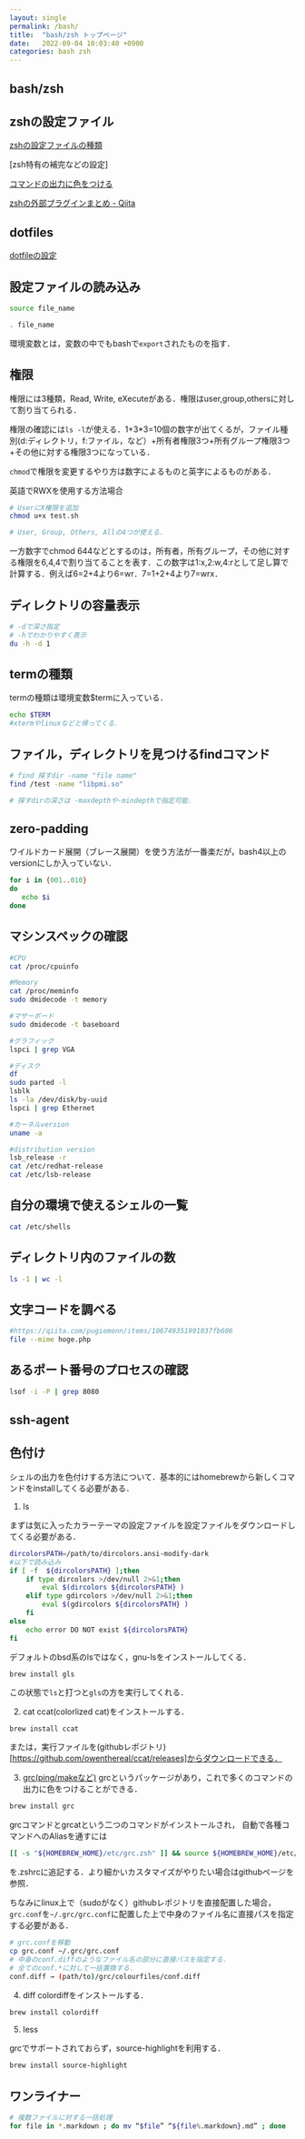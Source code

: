 ```yaml
---
layout: single
permalink: /bash/
title:  "bash/zsh トップページ"
date:   2022-09-04 10:03:40 +0900
categories: bash zsh
---
```


## bash/zsh


## zshの設定ファイル

[zshの設定ファイルの種類](zsh_setting.md)

[zsh特有の補完などの設定]

[コマンドの出力に色をつける](zsh_color.md)

[zshの外部プラグインまとめ - Qiita](https://qiita.com/mollifier/items/1220c0eeaa93e82f8afc)

## dotfiles

[dotfileの設定](dotfiles.md)


## 設定ファイルの読み込み
```bash
source file_name

. file_name
```
環境変数とは，変数の中でもbashで`export`されたものを指す．


## 権限
権限には3種類，Read, Write, eXecuteがある．権限はuser,group,othersに対して割り当てられる．

権限の確認には`ls -l`が使える．1+3*3=10個の数字が出てくるが，ファイル種別(d:ディレクトリ，f:ファイル，など）+所有者権限3つ+所有グループ権限3つ+その他に対する権限3つになっている．


`chmod`で権限を変更するやり方は数字によるものと英字によるものがある．

英語でRWXを使用する方法場合

```bash
# UserにX権限を追加
chmod u+x test.sh

# User, Group, Others, Allの4つが使える．
```

一方数字でchmod 644などとするのは，所有者，所有グループ，その他に対する権限を6,4,4で割り当てることを表す．この数字は1:x,2:w,4:rとして足し算で計算する．例えば6=2+4より6=wr．7=1+2+4より7=wrx．


## ディレクトリの容量表示
```bash
# -dで深さ指定
# -hでわかりやすく表示
du -h -d 1 
```

## termの種類
 termの種類は環境変数$termに入っている．
```bash
echo $TERM
#xtermやlinuxなどと帰ってくる．
```

## ファイル，ディレクトリを見つけるfindコマンド
```bash
# find 探すdir -name "file name"
find /test -name "libpmi.so"

# 探すdirの深さは -maxdepthや-mindepthで指定可能．
```

## zero-padding
ワイルドカード展開（ブレース展開）を使う方法が一番楽だが，bash4以上のversionにしか入っていない．
```bash
for i in {001..010}
do 
   echo $i
done
```

## マシンスペックの確認
<!-- https://qiita.com/DaisukeMiyamoto/items/98ef077ddf44b5727c29 -->
```bash
#CPU
cat /proc/cpuinfo

#Memory
cat /proc/meminfo
sudo dmidecode -t memory

#マザーボード
sudo dmidecode -t baseboard

#グラフィック
lspci | grep VGA

#ディスク
df
sudo parted -l
lsblk
ls -la /dev/disk/by-uuid
lspci | grep Ethernet

#カーネルversion
uname -a

#distribution version
lsb_release -r
cat /etc/redhat-release
cat /etc/lsb-release
```


## 自分の環境で使えるシェルの一覧
```bash
cat /etc/shells
```


## ディレクトリ内のファイルの数
```bash
ls -1 | wc -l
```

## 文字コードを調べる
```bash
#https://qiita.com/pugiemonn/items/106749351991037fb606
file --mime hoge.php
```

## あるポート番号のプロセスの確認
```bash
lsof -i -P | grep 8080
```

## ssh-agent
<!-- https://laboradian.com/how-to-use-ssh-agent/#_exec -->


## 色付け
<!-- https://fhiyo.github.io/2017/11/14/colorize-terminal-output.html -->
シェルの出力を色付けする方法について．基本的にはhomebrewから新しくコマンドをinstallしてくる必要がある．

1. ls

まずは気に入ったカラーテーマの設定ファイルを設定ファイルをダウンロードしてくる必要がある．
```bash
dircolorsPATH=/path/to/dircolors.ansi-modify-dark
#以下で読み込み
if [ -f  ${dircolorsPATH} ];then
    if type dircolors >/dev/null 2>&1;then
        eval $(dircolors ${dircolorsPATH} )
    elif type gdircolors >/dev/null 2>&1;then
        eval $(gdircolors ${dircolorsPATH} )
    fi
else
    echo error DO NOT exist ${dircolorsPATH}
fi
```

デフォルトのbsd系のlsではなく，gnu-lsをインストールしてくる．
```
brew install gls
```
この状態で`ls`と打つと`gls`の方を実行してくれる．

2. cat 
ccat(colorlized cat)をインストールする．
```bash
brew install ccat
```
または，実行ファイルを(githubレポジトリ)[https://github.com/owenthereal/ccat/releases]からダウンロードできる．


3. [grc(ping/makeなど)](https://github.com/garabik/grc)
grcというパッケージがあり，これで多くのコマンドの出力に色をつけることができる．
```bash
brew install grc
```
grcコマンドとgrcatという二つのコマンドがインストールされ，
自動で各種コマンドへのAliasを通すには
```bash
[[ -s "${HOMEBREW_HOME}/etc/grc.zsh" ]] && source ${HOMEBREW_HOME}/etc/grc.zsh
```
を.zshrcに追記する．より細かいカスタマイズがやりたい場合はgithubページを参照．

ちなみにlinux上で（sudoがなく）githubレポジトリを直接配置した場合，`grc.conf`を`~/.grc/grc.conf`に配置した上で中身のファイル名に直接パスを指定する必要がある．
```bash
# grc.confを移動
cp grc.conf ~/.grc/grc.conf
# 中身のconf.diffのようなファイル名の部分に直接パスを指定する．
# 全てのconf.*に対して一括置換する．
conf.diff → (path/to)/grc/colourfiles/conf.diff
```


4. diff
colordiffをインストールする．
```bash
brew install colordiff
```

5. less
<!-- https://atmarkit.itmedia.co.jp/flinux/rensai/linuxtips/357colorlsless.html
 -->
grcでサポートされておらず，source-highlightを利用する．
```bash
brew install source-highlight
```

<!--
https://wiki.archlinux.jp/index.php/Zsh
https://qiita.com/minnsou/items/3e9f200f9f2cc9a92920
zsh: https://qiita.com/agotoh/items/e6b22bcfe63162f70e0d
-->


## ワンライナー

```bash
# 複数ファイルに対する一括処理
for file in *.markdown ; do mv “$file” “${file%.markdown}.md” ; done
```
